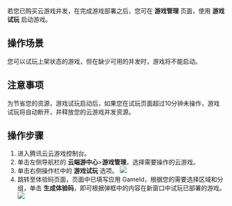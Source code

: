 若您已购买云游戏并发，在完成游戏部署之后，您可在 **游戏管理** 页面，使用 **游戏试玩** 启动游戏。

## 操作场景
您可以试玩上架状态的游戏，但在缺少可用的并发时，游戏将不能启动。

## 注意事项
为节省您的资源，游戏试玩启动后，如果您在试玩页面超过10分钟未操作，游戏试玩将自动断开，并释放您的云游戏并发资源。

## 操作步骤
1. 进入腾讯云云游戏控制台。
2. 单击左侧导航栏的 **云端游中心**>**游戏管理**，选择需要操作的云游戏。
3. 单击右侧操作栏中的 **游戏试玩** 选项。
![](https://qcloudimg.tencent-cloud.cn/raw/979f8a7fb9c19d1dbec1b57dd54413e8.png)
4. 跳转至体验码页面，页面中已填写应用 GameId，根据您的需要选择区域和分组，单击 **生成体验码**，即可根据弹框中的内容在新窗口中试玩已部署的游戏。
![](https://main.qcloudimg.com/raw/6be8f47ff2c94077c96a1812dbff068c.png)
